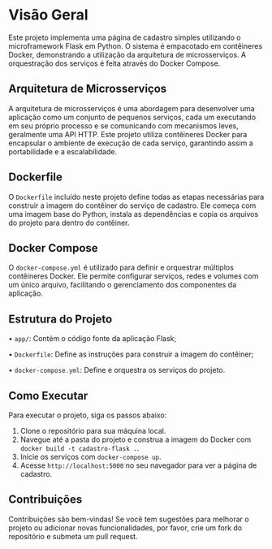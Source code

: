 # Visão Geral
Este projeto implementa uma página de cadastro simples utilizando o microframework Flask em Python. O sistema é empacotado em contêineres Docker, demonstrando a utilização da arquitetura de microsserviços. A orquestração dos serviços é feita através do Docker Compose.

## Arquitetura de Microsserviços
A arquitetura de microsserviços é uma abordagem para desenvolver uma aplicação como um conjunto de pequenos serviços, cada um executando em seu próprio processo e se comunicando com mecanismos leves, geralmente uma API HTTP. Este projeto utiliza contêineres Docker para encapsular o ambiente de execução de cada serviço, garantindo assim a portabilidade e a escalabilidade.

## Dockerfile
O `Dockerfile` incluído neste projeto define todas as etapas necessárias para construir a imagem do contêiner do serviço de cadastro. Ele começa com uma imagem base do Python, instala as dependências e copia os arquivos do projeto para dentro do contêiner.

## Docker Compose
O `docker-compose.yml` é utilizado para definir e orquestrar múltiplos contêineres Docker. Ele permite configurar serviços, redes e volumes com um único arquivo, facilitando o gerenciamento dos componentes da aplicação.

## Estrutura do Projeto
•  `app/`: Contém o código fonte da aplicação Flask;

•  `Dockerfile`: Define as instruções para construir a imagem do contêiner;

•  `docker-compose.yml`: Define e orquestra os serviços do projeto.

## Como Executar
Para executar o projeto, siga os passos abaixo:
1. Clone o repositório para sua máquina local.
2. Navegue até a pasta do projeto e construa a imagem do Docker com `docker build -t cadastro-flask .`.
3. Inicie os serviços com `docker-compose up`.
4. Acesse `http://localhost:5000` no seu navegador para ver a página de cadastro.

## Contribuições
Contribuições são bem-vindas! Se você tem sugestões para melhorar o projeto ou adicionar novas funcionalidades, por favor, crie um fork do repositório e submeta um pull request.
